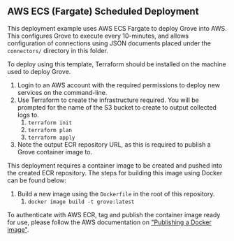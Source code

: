 ## AWS ECS (Fargate) Scheduled Deployment

This deployment example uses AWS ECS Fargate to deploy Grove into AWS. This configures
Grove to execute every 10-minutes, and allows configuration of connections using JSON
documents placed under the `connectors/` directory in this folder.

To deploy using this template, Terraform should be installed on the machine used to
deploy Grove.

1. Login to an AWS account with the required permissions to deploy new services on the command-line.
2. Use Terraform to create the infrastructure required. You will be prompted for the name of the S3 bucket to create to output collected logs to.
    1. `terraform init`
    1. `terraform plan`
    1. `terraform apply`
3. Note the output ECR repository URL, as this is required to publish a Grove container image to.

This deployment requires a container image to be created and pushed into the created ECR
repository. The steps for building this image using Docker can be found below:

1. Build a new image using the `Dockerfile` in the root of this repository.
    1. `docker image build -t grove:latest`

To authenticate with AWS ECR, tag and publish the container image ready for use, please
follow the AWS documentation on ["Publishing a Docker image"](https://docs.aws.amazon.com/AmazonECR/latest/userguide/docker-push-ecr-image.html).